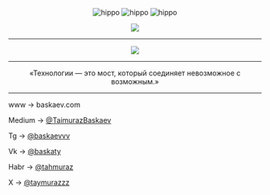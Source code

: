 <div align=center>

![hippo](https://media.tenor.com/TyhWL7gJwPgAAAAj/peppo-dance.gif)
![hippo](https://media.tenor.com/TyhWL7gJwPgAAAAj/peppo-dance.gif)
![hippo](https://media.tenor.com/TyhWL7gJwPgAAAAj/peppo-dance.gif)

<img src="https://github-readme-stats.vercel.app/api?username=baskaev&show_icons=true&hide_title=true&count_private=true&hide=prs&theme=radical">

---

<img  src="https://github-readme-stats.vercel.app/api/top-langs/?username=baskaev&theme=dark" />

---

«Технологии — это мост, который соединяет невозможное с возможным.»

</div>

---

www    -> baskaev.com

Medium -> [@TaimurazBaskaev](https://medium.com/@TaimurazBaskaev)

Tg     -> [@baskaevvv](https://t.me/baskaevvv)

Vk     -> [@baskaty](https://vk.com/baskaty)

Habr   -> [ @tahmuraz](https://habr.com/ru/users/tahmuraz/)

X      -> [@taymurazzz](https://x.com/taymurazzz)

